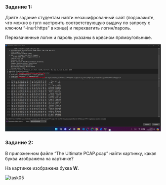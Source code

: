 ### Задание 1:
Дайте задание студентам найти незашифрованный сайт (подскажите, что можно в гугл настроить соответствующую выдачу по запросу с ключом “-inurl:https” в конце) и перехватить логин/пароль.

Перехваченные логин и пароль указаны в крвсном прямоугольнике.

![task05](1.png)

### Задание 2:
В приложенном файле “The Ultimate PCAP.pcap” найти картинку, какая буква изображена на картинке?

На картинке изображена буква **W**.

![task05](favicon.ico)
